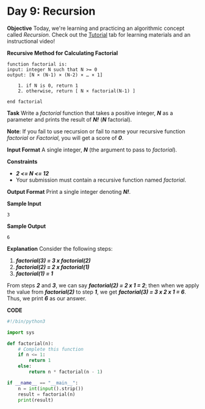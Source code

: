 # Day 9: Recursion

**Objective**
Today, we're learning and practicing an algorithmic concept called _Recursion_. Check out the [Tutorial](https://www.hackerrank.com/challenges/30-recursion/tutorial) tab for learning materials and an instructional video!

**Recursive Method for Calculating Factorial**
```
function factorial is:
input: integer N such that N >= 0
output: [N × (N-1) × (N-2) × … × 1]

	1. if N is 0, return 1
	2. otherwise, return [ N × factorial(N-1) ]

end factorial
```

**Task**
Write a _factorial_ function that takes a positive integer, _**N**_ as a parameter and prints the result of _**N!**_ (_**N**_ factorial).

**Note**: If you fail to use recursion or fail to name your recursive function _factorial_ or _Factorial_, you will get a score of _**0**_.

**Input Format**
A single integer, _**N**_ (the argument to pass to _factorial_).

**Constraints**

* _**2 <= N <= 12**_
* Your submission must contain a recursive function named _factorial_.

**Output Format**
Print a single integer denoting _**N!**_.

**Sample Input**
```
3
```

**Sample Output**
```
6
```

**Explanation**
Consider the following steps:

1. _**factorial(3) = 3 x factorial(2)**_
1. _**factorial(2) = 2 x factorial(1)**_
1. _**factorial(1) = 1**_

From steps _**2**_ and _**3**_, we can say _**factorial(2) = 2 x 1 = 2**_; then when we apply the value from _**factorial(2)**_ to step _**1**_, we get _**factorial(3) = 3 x 2 x 1 = 6**_. Thus, we print _**6**_ as our answer.

**CODE**
```Python
#!/bin/python3

import sys

def factorial(n):
	# Complete this function
	if n <= 1:
		return 1
	else:
		return n * factorial(n - 1)

if __name__ == "__main__":
	n = int(input().strip())
	result = factorial(n)
	print(result)

```
